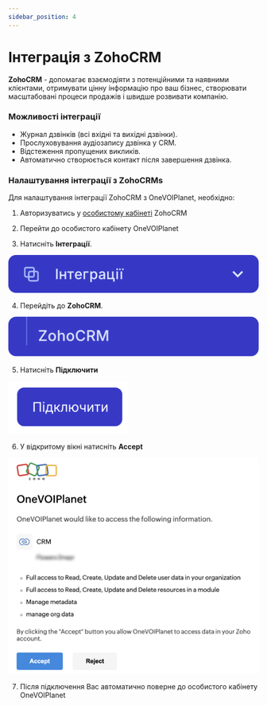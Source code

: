 ```yaml
---
sidebar_position: 4
---
```


# Інтеграція з ZohoCRM

**ZohoCRM** - допомагає взаємодіяти з потенційними та наявними клієнтами, отримувати цінну інформацію про ваш бізнес, створювати масштабовані процеси продажів і швидше розвивати компанію.

### Можливості інтеграції
- Журнал дзвінків (всі вхідні та вихідні дзвінки).
- Прослуховування аудіозапису дзвінка у CRM.
- Відстеження пропущених викликів.
- Автоматично створюється контакт після завершення дзвінка.

### Налаштування інтеграції з ZohoCRMs

Для налаштування інтеграції ZohoCRM з OneVOIPlanet, необхідно:

1. Авторизуватись у [особистому кабінеті](https://www.zoho.com/crm/) ZohoCRM

2. Перейти до особистого кабінету OneVOIPlanet

3. Натисніть **Інтеграції**.

![](../img/integrations-crm/i-keycrm-1.svg)

4. Перейдіть до **ZohoCRM**.

![](../img/integrations-crm/sidebarZoho.svg)

5. Натисніть **Підключити**

![](../img/integrations-crm/zohoConnectButton.svg)

6. У відкритому вікні натисніть **Accept**

![](../img/integrations-crm/zohoAccept.png)

7. Після підключення Вас автоматично поверне до особистого кабінету OneVOIPlanet
